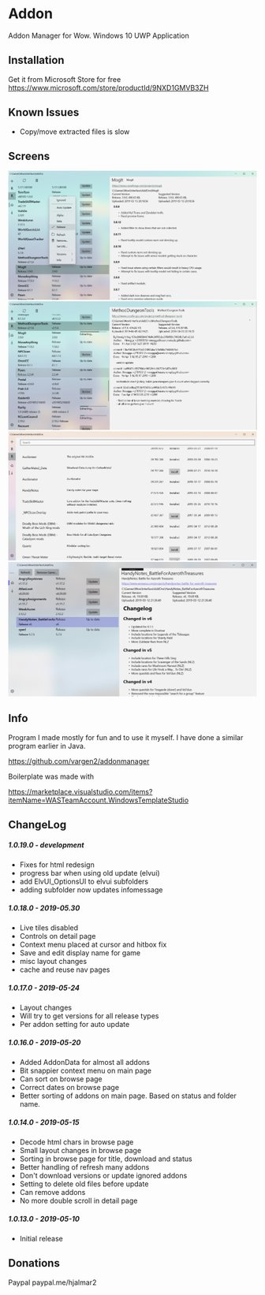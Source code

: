 # Addon

Addon Manager for Wow. Windows 10 UWP Application

## Installation

Get it from Microsoft Store for free
https://www.microsoft.com/store/productId/9NXD1GMVB3ZH

## Known Issues

- Copy/move extracted files is slow

## Screens

![Alt text](img/img5.png?raw=true "")
![Alt text](img/img4.png?raw=true "")
![Alt text](img/img6.png?raw=true "")
![Alt text](img/img3.png?raw=true "")

## Info

Program I made mostly for fun and to use it myself. I have done a similar program earlier in Java.

https://github.com/vargen2/addonmanager

Boilerplate was made with

https://marketplace.visualstudio.com/items?itemName=WASTeamAccount.WindowsTemplateStudio

## ChangeLog

##### 1.0.19.0 - development

- Fixes for html redesign
- progress bar when using old update (elvui)
- add ElvUI_OptionsUI to elvui subfolders
- adding subfolder now updates infomessage

##### 1.0.18.0 - 2019-05.30

- Live tiles disabled
- Controls on detail page
- Context menu placed at cursor and hitbox fix
- Save and edit display name for game
- misc layout changes
- cache and reuse nav pages

##### 1.0.17.0 - 2019-05-24

- Layout changes
- Will try to get versions for all release types
- Per addon setting for auto update

##### 1.0.16.0 - 2019-05-20

- Added AddonData for almost all addons
- Bit snappier context menu on main page
- Can sort on browse page
- Correct dates on browse page
- Better sorting of addons on main page. Based on status and folder name.

##### 1.0.14.0 - 2019-05-15

- Decode html chars in browse page
- Small layout changes in browse page
- Sorting in browse page for title, download and status
- Better handling of refresh many addons
- Don't download versions or update ignored addons
- Setting to delete old files before update
- Can remove addons
- No more double scroll in detail page

##### 1.0.13.0 - 2019-05-10

- Initial release

## Donations

Paypal paypal.me/hjalmar2
